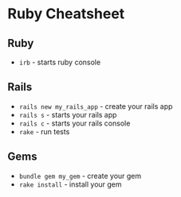 # Ruby Cheatsheet

## Ruby

* `irb` - starts ruby console

## Rails

* `rails new my_rails_app` - create your rails app
* `rails s` - starts your rails app
* `rails c` - starts your rails console
* `rake` - run tests

## Gems

* `bundle gem my_gem` - create your gem
* `rake install` - install your gem
